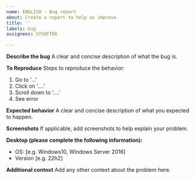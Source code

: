 ```yaml
---
name: ENGLISH - Bug report
about: Create a report to help us improve
title: ''
labels: bug
assignees: SYSOFTEK

---
```


**Describe the bug**
A clear and concise description of what the bug is.

**To Reproduce**
Steps to reproduce the behavior:
1. Go to '...'
2. Click on '....'
3. Scroll down to '....'
4. See error

**Expected behavior**
A clear and concise description of what you expected to happen.

**Screenshots**
If applicable, add screenshots to help explain your problem.

**Desktop (please complete the following information):**
 - OS: [e.g. Windows10, Windows Server 2016]
 - Version [e.g. 22h2]

**Additional context**
Add any other context about the problem here.
